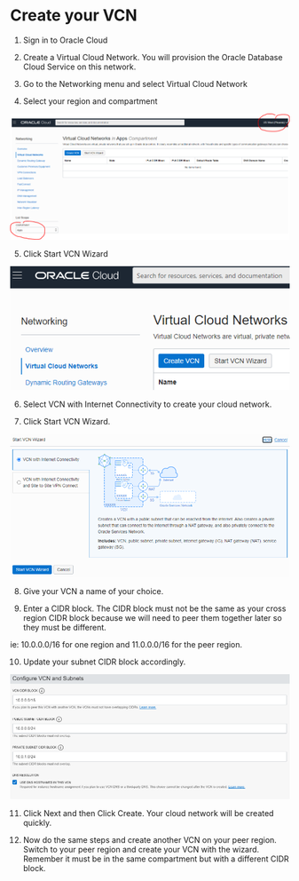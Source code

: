 # Create your VCN

1. Sign in to Oracle Cloud

2. Create a Virtual Cloud Network.  You will provision the Oracle Database Cloud Service on this network.

3. Go to the Networking menu and select Virtual Cloud Network

4. Select your region and compartment

![select-compartment](./images/select-compartment.png)

5. Click Start VCN Wizard

![image-20210121173942686](./images/image-20210121173942686.png)


6. Select VCN with Internet Connectivity to create your cloud network.

7. Click Start VCN Wizard.  

![image-20210121180617626](./images/image-20210121180617626.png)



8. Give your VCN a name of your choice.

9. Enter a CIDR block.  The CIDR block must not be the same as your cross region CIDR block because we will need to peer them together later so they must be different.  

ie: 10.0.0.0/16 for one region and 11.0.0.0/16 for the peer region.

10. Update your subnet CIDR block accordingly.

![image-20210121181204561](./images/image-20210121181204561.png)

11. Click Next and then Click Create.  Your cloud network will be created quickly.

12. Now do the same steps and create another VCN on your peer region.  Switch to your peer region and create your VCN with the wizard.  Remember it must be in the same compartment but with a different CIDR block.
